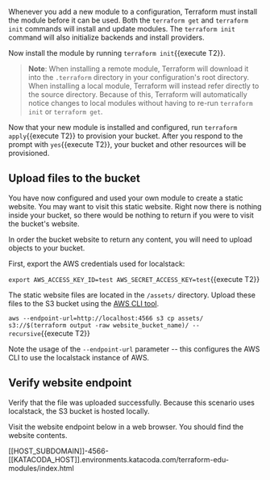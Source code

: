 
Whenever you add a new module to a configuration, Terraform must install the
module before it can be used. Both the `terraform get` and `terraform init`
commands will install and update modules. The `terraform init` command will also
initialize backends and install providers.

Now install the module by running `terraform init`{{execute T2}}.

> **Note**: When installing a remote module, Terraform will download it into
the `.terraform` directory in your configuration's root directory. When
installing a local module, Terraform will instead refer directly to the source
directory. Because of this, Terraform will automatically notice changes to
local modules without having to re-run `terraform init` or `terraform get`.

Now that your new module is installed and configured, run `terraform apply`{{execute T2}} to
provision your bucket. After you respond to the prompt with `yes`{{execute T2}}, 
your bucket and other resources will be provisioned.

## Upload files to the bucket

You have now configured and used your own module to create a static website. You
may want to visit this static website. Right now there is nothing inside your
bucket, so there would be nothing to return if you were to visit the bucket's website. 

In order the bucket website to return any content, you will need to upload 
objects to your bucket. 

First, export the AWS credentials used for localstack:

`export AWS_ACCESS_KEY_ID=test AWS_SECRET_ACCESS_KEY=test`{{execute T2}}

The static website files are located in the `/assets/` directory. Upload these
files to the S3 bucket using the [AWS CLI tool](https://aws.amazon.com/cli/).

`aws --endpoint-url=http://localhost:4566 s3 cp assets/ s3://$(terraform output -raw website_bucket_name)/ --recursive`{{execute T2}}

Note the usage of the `--endpoint-url` parameter -- this configures the AWS CLI
to use the localstack instance of AWS. 

## Verify website endpoint

Verify that the file was uploaded successfully. Because this scenario uses
localstack, the S3 bucket is hosted locally.

Visit the website endpoint below in a web browser. You should find the website
contents.

[[HOST_SUBDOMAIN]]-4566-[[KATACODA_HOST]].environments.katacoda.com/terraform-edu-modules/index.html
